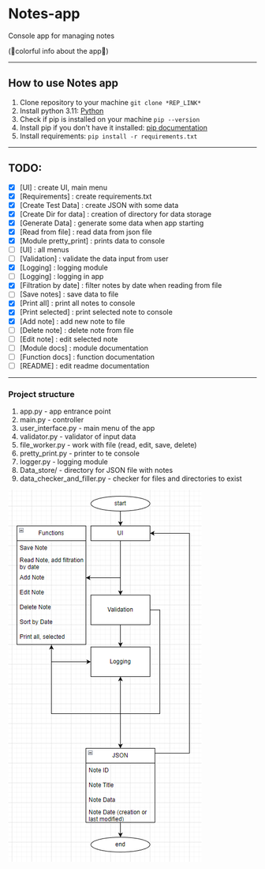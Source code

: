 # Notes-app
Console app for managing notes

(🌟colorful info about the app🌟)

---

## How to use Notes app
1. Clone repository to your machine ```git clone *REP_LINK*```
2. Install python 3.11: [Python](https://www.python.org/downloads/)
3. Check if pip is installed on your machine ```pip --version```
4. Install pip if you don't have it installed: [pip documentation](https://pip.pypa.io/en/stable/installation/)
5. Install requirements: ```pip install -r requirements.txt```

---

## TODO:
- [x] [UI] : create UI, main menu
- [x] [Requirements] : create requirements.txt
- [x] [Create Test Data] : create JSON with some data
- [x] [Create Dir for data] : creation of directory for data storage
- [x] [Generate Data] : generate some data when app starting
- [x] [Read from file] : read data from json file
- [x] [Module pretty_print] : prints data to console
- [ ] [UI] : all menus
- [ ] [Validation] : validate the data input from user
- [x] [Logging] : logging module
- [ ] [Logging] : logging in app
- [x] [Filtration by date] : filter notes by date when reading from file
- [ ] [Save notes] : save data to file
- [x] [Print all] : print all notes to console
- [x] [Print selected] : print selected note to console
- [x] [Add note] : add new note to file
- [ ] [Delete note] : delete note from file
- [ ] [Edit note] : edit selected note
- [ ] [Module docs] : module documentation
- [ ] [Function docs] : function documentation
- [ ] [README] : edit readme documentation

---

### Project structure
1) app.py - app entrance point
2) main.py - controller
3) user_interface.py - main menu of the app
4) validator.py - validator of input data
5) file_worker.py - work with file (read, edit, save, delete)
6) pretty_print.py - printer to te console
7) logger.py - logging module
8) Data_store/ - directory for JSON file with notes
9) data_checker_and_filler.py - checker for files and directories to exist

![structure.png](structure.png)
